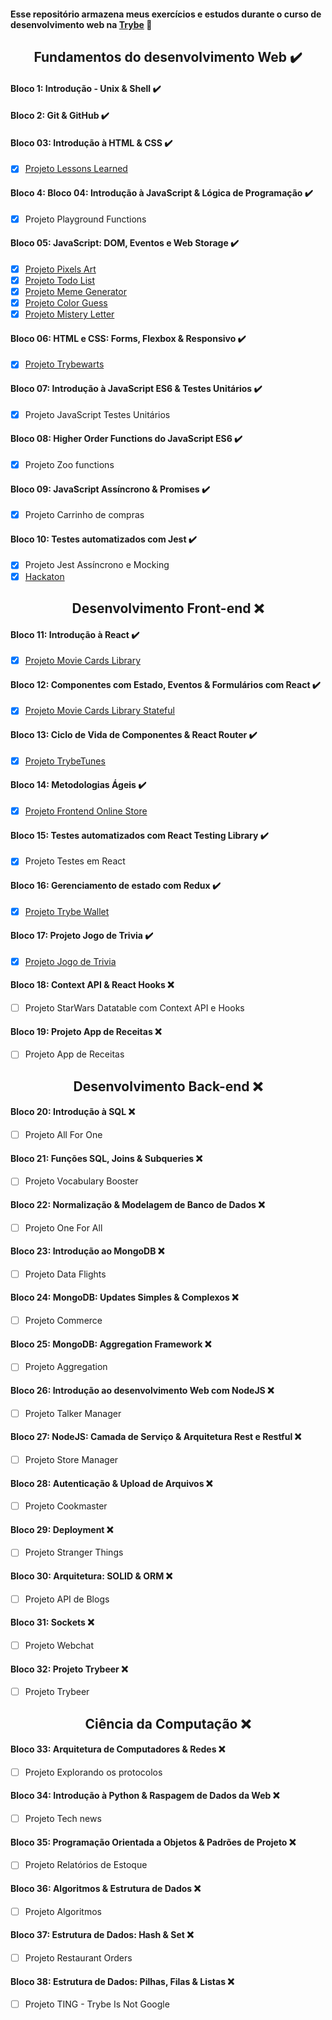 #### Esse repositório armazena meus exercícios e estudos durante o curso de desenvolvimento web na [**Trybe**](https://www.betrybe.com/)  🚀️

<div align="center">

  ## Fundamentos do desenvolvimento Web ✔️

</div>

#### Bloco 1: Introdução - Unix & Shell ✔️

#### Bloco 2: Git & GitHub ✔️

#### Bloco 03: Introdução à HTML & CSS ✔️
- [x] [Projeto Lessons Learned](https://pauloeduardods.github.io/projects/lessons-learned/)

#### Bloco 4: Bloco 04: Introdução à JavaScript & Lógica de Programação ✔️
- [x] Projeto Playground Functions

#### Bloco 05: JavaScript: DOM, Eventos e Web Storage ✔️
- [x] [Projeto Pixels Art](https://pauloeduardods.github.io/projects/pixels-art/)
- [x] [Projeto Todo List](https://pauloeduardods.github.io/projects/todo-list/)
- [x] [Projeto Meme Generator](https://pauloeduardods.github.io/projects/meme-generator/)
- [x] [Projeto Color Guess](https://pauloeduardods.github.io/projects/color-guess/)
- [x] [Projeto Mistery Letter](https://pauloeduardods.github.io/projects/mistery-letter/)

#### Bloco 06: HTML e CSS: Forms, Flexbox & Responsivo ✔️
- [x] [Projeto Trybewarts](https://pauloeduardods.github.io/projects/trybewarts/)

#### Bloco 07: Introdução à JavaScript ES6 & Testes Unitários ✔️
- [x] Projeto JavaScript Testes Unitários

#### Bloco 08: Higher Order Functions do JavaScript ES6 ✔️
- [x] Projeto Zoo functions

#### Bloco 09: JavaScript Assíncrono & Promises ✔️
- [x] Projeto Carrinho de compras

#### Bloco 10: Testes automatizados com Jest ✔️
- [x] Projeto Jest Assíncrono e Mocking
- [x] [Hackaton](https://pauloeduardods.github.io/projects/hackaton/public/)

<div align="center">

  ## Desenvolvimento Front-end ❌️

</div>

#### Bloco 11: Introdução à React ✔️
- [x] [Projeto Movie Cards Library](https://pauloeduardods.github.io/MovieCardsLibrary/)


#### Bloco 12: Componentes com Estado, Eventos & Formulários com React ✔️
- [x] [Projeto Movie Cards Library Stateful](https://pauloeduardods.github.io/MovieCards/)

#### Bloco 13: Ciclo de Vida de Componentes & React Router ✔️
- [x] [Projeto TrybeTunes](https://pauloeduardods.github.io/TrybeTunes/)

#### Bloco 14: Metodologias Ágeis ✔️
- [x] [Projeto Frontend Online Store](https://pauloeduardods.github.io/frontend-online-store/)

#### Bloco 15: Testes automatizados com React Testing Library ✔️
- [x] Projeto Testes em React

#### Bloco 16: Gerenciamento de estado com Redux ✔️
- [x] [Projeto Trybe Wallet](https://pauloeduardods.github.io/TrybeWallet/)

#### Bloco 17: Projeto Jogo de Trivia ✔️
- [x] [Projeto Jogo de Trivia](https://pauloeduardods.github.io/Trivia-React-Redux/)

#### Bloco 18: Context API & React Hooks ❌️
- [ ] Projeto StarWars Datatable com Context API e Hooks

#### Bloco 19: Projeto App de Receitas ❌️
- [ ] Projeto App de Receitas

<div align="center">

  ## Desenvolvimento Back-end ❌️

</div>

#### Bloco 20: Introdução à SQL ❌️
- [ ] Projeto All For One

#### Bloco 21: Funções SQL, Joins & Subqueries ❌️
- [ ] Projeto Vocabulary Booster

#### Bloco 22: Normalização & Modelagem de Banco de Dados ❌️
- [ ] Projeto One For All

#### Bloco 23: Introdução ao MongoDB ❌️
- [ ] Projeto Data Flights

#### Bloco 24: MongoDB: Updates Simples & Complexos ❌️
- [ ] Projeto Commerce

#### Bloco 25: MongoDB: Aggregation Framework ❌️ 
- [ ] Projeto Aggregation

#### Bloco 26: Introdução ao desenvolvimento Web com NodeJS ❌️
- [ ] Projeto Talker Manager

#### Bloco 27: NodeJS: Camada de Serviço & Arquitetura Rest e Restful ❌️
- [ ] Projeto Store Manager

#### Bloco 28: Autenticação & Upload de Arquivos ❌️
- [ ] Projeto Cookmaster

#### Bloco 29: Deployment ❌️
- [ ] Projeto Stranger Things

#### Bloco 30: Arquitetura: SOLID & ORM ❌️
- [ ] Projeto API de Blogs

#### Bloco 31: Sockets ❌️
- [ ] Projeto Webchat

#### Bloco 32: Projeto Trybeer ❌️
- [ ] Projeto Trybeer

<div align="center">

  ## Ciência da Computação ❌️

</div>

#### Bloco 33: Arquitetura de Computadores & Redes ❌️
- [ ] Projeto Explorando os protocolos

#### Bloco 34: Introdução à Python & Raspagem de Dados da Web ❌️
- [ ] Projeto Tech news

#### Bloco 35: Programação Orientada a Objetos & Padrões de Projeto ❌️
- [ ] Projeto Relatórios de Estoque

#### Bloco 36: Algoritmos & Estrutura de Dados ❌️
- [ ] Projeto Algoritmos

#### Bloco 37: Estrutura de Dados: Hash & Set ❌️
- [ ] Projeto Restaurant Orders

#### Bloco 38: Estrutura de Dados: Pilhas, Filas & Listas ❌️
- [ ] Projeto TING - Trybe Is Not Google
